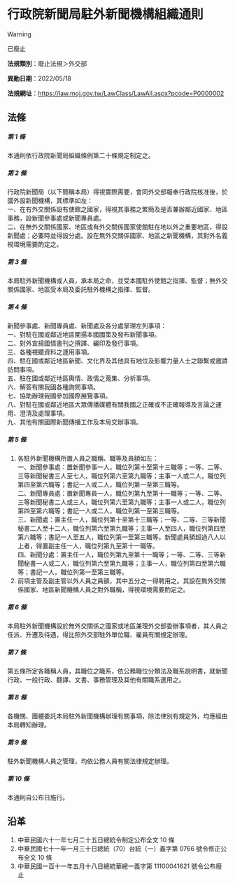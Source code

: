 # 行政院新聞局駐外新聞機構組織通則


> [!WARNING]
> 已廢止


**法規類別**：廢止法規＞外交部

**異動日期**：2022/05/18  

**法規網址**：https://law.moj.gov.tw/LawClass/LawAll.aspx?pcode=P0000002



## 法條
##### 第 1 條
本通則依行政院新聞局組織條例第二十條規定制定之。

##### 第 2 條
行政院新聞局（以下簡稱本局）得視實際需要，會同外交部報奉行政院核准後，於國外設新聞機構，其標準如左：  
一、在有外交關係設有使館之國家，得視其事務之繁簡及是否兼辦鄰近國家、地區事務，設新聞參事處或新聞專員處。  
二、在無外交關係國家、地區或有外交關係國家使館駐在地以外之重要地區，得設新聞處；必要時並得設分處。設在無外交關係國家、地區之新聞機構，其對外名義視環境需要酌定之。

##### 第 3 條
本局駐外新聞機構或人員，承本局之命，並受本國駐外使館之指揮、監督；無外交關係國家、地區受本局及委託駐外機構之指揮、監督。

##### 第 4 條
新聞參事處、新聞專員處、新聞處及各分處掌理左列事項：  
一、對駐在國或鄰近地區闡揚本國國策及發布新聞事項。  
二、對外宣揚國情書刊之撰譯、編印及發行事項。  
三、各種視聽資料之運用事項。  
四、駐在國或鄰近地區新聞、文化界及其他具有地位及影響力量人士之聯繫或邀請訪問事項。  
五、駐在國或鄰近地區輿情、政情之蒐集、分析事項。  
六、解答有關我國各種詢問事項。  
七、協助辦理我國參加國際展覽事項。  
八、對駐在國或鄰近地區大眾傳播媒體有關我國之正確或不正確報導及言論之運用、澄清及處理事項。  
九、其他有關國際新聞傳播工作及本局交辦事項。

##### 第 5 條
1. 各駐外新聞機構所置人員之職稱、職等及員額如左：  
一、新聞參事處：置新聞參事一人，職位列第十至第十三職等；一等、二等、三等新聞秘書三人至七人，職位列第六至第九職等；主事一人或二人，職位列第四至第六職等；書記一人或二人，職位列第一至第三職等。  
二、新聞專員處：置新聞專員一人，職位列第九至第十一職等；一等、二等、三等新聞秘書二人或三人，職位列第六至第九職等；主事一人或二人，職位列第四至第六職等；書記一人或二人，職位列第一至第三職等。  
三、新聞處：置主任一人，職位列第十至第十三職等；一等、二等、三等新聞秘書二人至十二人，職位列第六至第九職等；主事一人至四人，職位列第四至第六職等；書記一人至五人，職位列第一至第三職等。新聞處員額超過八人以上者，得置副主任一人，職位列第九至第十一職等。  
四、新聞分處：置主任一人，職位列第九至第十一職等；一等、二等、三等新聞秘書一人或二人，職位列第六至第九職等；主事一人，職位列第四至第六職等；書記一人，職位列第一至第三職等。
1. 前項主管及副主管以外人員之員額，其中五分之一得聘用之。其設在無外交關係國家、地區新聞機構人員之對外職稱，得視環境需要酌定之。

##### 第 6 條
本局駐外新聞機構設於無外交關係之國家或地區兼理外交部委辦事項者，其人員之任派、升遷及待遇，得比照外交部駐外單位職、雇員有關規定辦理。

##### 第 7 條
第五條所定各職稱人員，其職位之職系，依公務職位分類法及職系說明書，就新聞行政、一般行政、翻譯、文書、事務管理及其他有關職系選用之。

##### 第 8 條
各機關、團體委託本局駐外新聞機構辦理有關事項，除法律別有規定外，均應經由本局轉知辦理。

##### 第 9 條
駐外新聞機構人員之管理，均依公務人員有關法律規定辦理。

##### 第 10 條
本通則自公布日施行。

## 沿革
1. 中華民國六十一年七月二十五日總統令制定公布全文 10 條
1. 中華民國七十一年一月三十日總統（70）台統（一）義字第 0766 號令修正公布全文 10 條
1. 中華民國一百十一年五月十八日總統華總一義字第 11100041621  號令公布廢止
